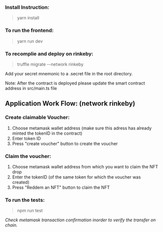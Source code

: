 ### Install Instruction:

> yarn install

### To run the frontend:

> yarn run dev

### To recomplie and deploy on rinkeby:

> truffle migrate --network rinkeby

Add your secret mnemonic to a .secret file in the root directory.

Note: After the contract is deployed please update the smart contract address in src/main.ts file

## Application Work Flow: (network rinkeby)

### Create claimable Voucher:

1. Choose metamask wallet address (make sure this adress has already minted the tokenID in the contract)
2. Enter token ID
3. Press "create voucher" button to create the voucher

### Claim the voucher:

1. Choose metamask wallet address from which you want to claim the NFT drop
2. Enter the tokenID (of the same token for which the voucher was created)
3. Press "Reddem an NFT" button to claim the NFT

### To run the tests:

> npm run test

_Check metamask transaction confirmation inorder to verify the transfer on chain._
